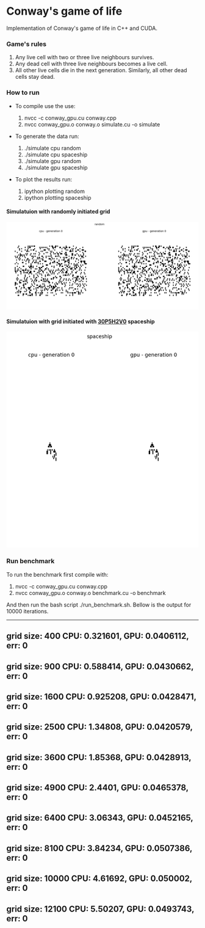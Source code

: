 # Conway's game of life

Implementation of Conway's game of life in C++ and CUDA.

### Game's rules

1. Any live cell with two or three live neighbours survives.
2. Any dead cell with three live neighbours becomes a live cell.
3. All other live cells die in the next generation. Similarly, all other dead cells stay dead.

### How to run

- To compile use the use: 
    1. nvcc -c conway_gpu.cu conway.cpp
    2. nvcc conway_gpu.o conway.o simulate.cu -o simulate

- To generate the data run:
    1. ./simulate cpu random
    2. ./simulate cpu spaceship
    3. ./simulate gpu random
    4. ./simulate gpu spaceship

- To plot the results run:
    1. ipython plotting random
    2. ipython plotting spaceship

#### Simulatuion with randomly initiated grid

![Random initiated grid](figures/RANDOM.gif)

#### Simulatuion with grid initiated with [30P5H2V0](https://bitstorm.org/gameoflife/lexicon/#bk5) spaceship

![30P5H2V0 spaceship](figures/30P5H2V0.gif)

### Run benchmark

To run the benchmark first compile with:

1. nvcc -c conway_gpu.cu conway.cpp
2. nvcc conway_gpu.o conway.o benchmark.cu -o benchmark

And then run the bash script ./run_benchmark.sh. Bellow is the output for 10000 iterations.

---------------------------------------------------
grid size: 400 CPU: 0.321601, GPU: 0.0406112, err: 0
---------------------------------------------------
grid size: 900 CPU: 0.588414, GPU: 0.0430662, err: 0
---------------------------------------------------
grid size: 1600 CPU: 0.925208, GPU: 0.0428471, err: 0
---------------------------------------------------
grid size: 2500 CPU: 1.34808, GPU: 0.0420579, err: 0
---------------------------------------------------
grid size: 3600 CPU: 1.85368, GPU: 0.0428913, err: 0
---------------------------------------------------
grid size: 4900 CPU: 2.4401, GPU: 0.0465378, err: 0
---------------------------------------------------
grid size: 6400 CPU: 3.06343, GPU: 0.0452165, err: 0
---------------------------------------------------
grid size: 8100 CPU: 3.84234, GPU: 0.0507386, err: 0
---------------------------------------------------
grid size: 10000 CPU: 4.61692, GPU: 0.050002, err: 0
---------------------------------------------------
grid size: 12100 CPU: 5.50207, GPU: 0.0493743, err: 0
---------------------------------------------------

